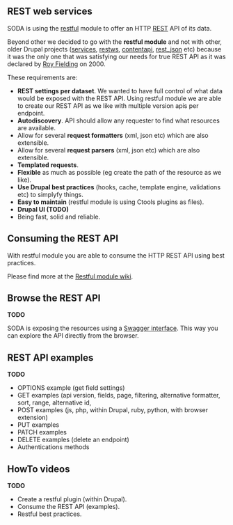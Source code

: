 ## REST web services

SODA is using the [restful](https://www.drupal.org/project/restful) module to offer an 
HTTP [REST](https://en.wikipedia.org/wiki/Representational_state_transfer) API of its data.

Beyond other we decided to go with the **restful module** and not with other, older Drupal projects 
([services](https://www.drupal.org/project/services), [restws](https://www.drupal.org/project/restws), 
[contentapi](https://www.drupal.org/project/contentapi), [rest_json](https://www.drupal.org/project/rest_json) etc) 
because it was the only one that was satisfying our needs for true REST API as it was declared by 
[Roy Fielding](https://www.ics.uci.edu/~fielding/pubs/dissertation/top.htm) on 2000.

These requirements are:

- **REST settings per dataset**. We wanted to have full control of what data would be exposed with the REST API.
Using restful module we are able to create our REST API as we like with multiple version apis per endpoint.
- **Autodiscovery**. API should allow any requester to find what resources are available.
- Allow for several **request formatters** (xml, json etc) which are also extensible.
- Allow for several **request parsers** (xml, json etc) which are also extensible.
- **Templated requests**.
- **Flexible** as much as possible (eg create the path of the resource as we like).
- **Use Drupal best practices** (hooks, cache, template engine, validations etc) to simplyfy things.
- **Easy to maintain** (restful module is using Ctools plugins as files).
- **Drupal UI (TODO)**
- Being fast, solid and reliable.

## Consuming the REST API

With restful module you are able to consume the HTTP REST API using best practices. 

Please find more at the [Restful module wiki](https://github.com/RESTful-Drupal/restful/wiki).

## Browse the REST API

**TODO**

SODA is exposing the resources using a [Swagger interface](http://swagger.io/). This way you can explore the API 
directly from the browser.

## REST API examples

**TODO**

- OPTIONS example (get field settings)
- GET examples (api version, fields, page, filtering, alternative formatter, sort, range, alternative id, 
- POST examples (js, php, within Drupal, ruby, python, with browser extension)
- PUT examples
- PATCH examples
- DELETE examples (delete an endpoint)
- Authentications methods

## HowTo videos

**TODO**

- Create a restful plugin (within Drupal).
- Consume the REST API (examples).
- Restful best practices.

